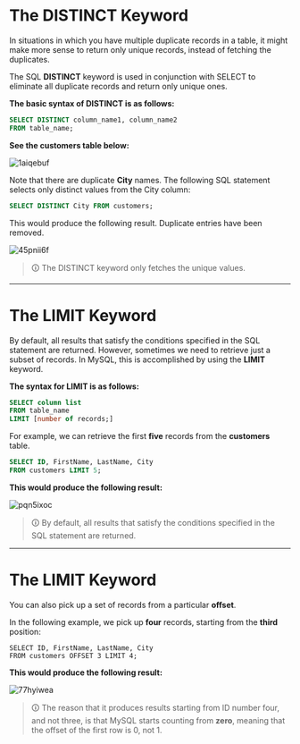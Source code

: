 # The DISTINCT Keyword
In situations in which you have multiple duplicate records in a table, it might make more sense to return only unique records, instead of fetching the duplicates.  
  
The SQL **DISTINCT** keyword is used in conjunction with SELECT to eliminate all duplicate records and return only unique ones.  
  
**The basic syntax of DISTINCT is as follows:**

```sql
SELECT DISTINCT column_name1, column_name2
FROM table_name;
```

**See the customers table below:**

![1aiqebuf](https://user-images.githubusercontent.com/94882786/165148876-6cb1dc58-a6dc-499e-8843-3b4ef0725600.jpg)

Note that there are duplicate **City** names. The following SQL statement selects only distinct values from the City column:

```sql
SELECT DISTINCT City FROM customers;
```

This would produce the following result. Duplicate entries have been removed.

![45pnii6f](https://user-images.githubusercontent.com/94882786/165148929-888707c4-ec47-42d9-9709-ae95832b9e0f.jpg)

>🛈 The DISTINCT keyword only fetches the unique values.

---

# The LIMIT Keyword
By default, all results that satisfy the conditions specified in the SQL statement are returned. However, sometimes we need to retrieve just a subset of records. In MySQL, this is accomplished by using the **LIMIT** keyword.  
  
**The syntax for LIMIT is as follows:**

```sql
SELECT column list
FROM table_name
LIMIT [number of records;]
```

For example, we can retrieve the first **five** records from the **customers** table.

```sql
SELECT ID, FirstName, LastName, City
FROM customers LIMIT 5;
```

**This would produce the following result:**

![pqn5ixoc](https://user-images.githubusercontent.com/94882786/165148980-853e3cfa-82f0-4f4b-819f-aed4ae283e4f.jpg)

>🛈 By default, all results that satisfy the conditions specified in the SQL statement are returned.

---

# The LIMIT Keyword
You can also pick up a set of records from a particular **offset**.  

In the following example, we pick up **four** records, starting from the **third** position:

```mysql
SELECT ID, FirstName, LastName, City
FROM customers OFFSET 3 LIMIT 4;
```

**This would produce the following result:**

![77hyiwea](https://user-images.githubusercontent.com/94882786/165149023-5825102b-3a76-4c8a-adc6-0f4d7cd6079e.jpg)

>🛈 The reason that it produces results starting from ID number four, and not three, is that MySQL starts counting from **zero**, meaning that the offset of the first row is 0, not 1.
